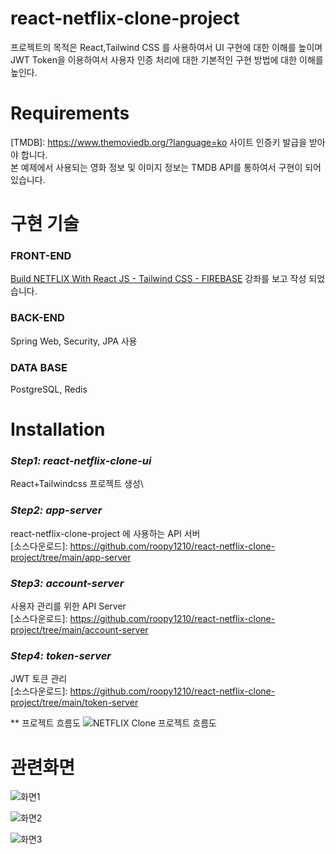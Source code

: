 # react-netflix-clone-project

프로젝트의 목적은 React,Tailwind CSS 를 사용하여서 UI 구현에 대한 이해를 높이며\
JWT Token을 이용하여서 사용자 인증 처리에 대한 기본적인 구현 방법에 대한 이해를 높인다.

# Requirements
[TMDB]: https://www.themoviedb.org/?language=ko 사이트 인증키 발급을 받아야 합니다.\
본 예제에서 사용되는 영화 정보 및 이미지 정보는 TMDB API를 통하여서 구현이 되어있습니다.

# 구현 기술
### **FRONT-END**
[Build NETFLIX With React JS - Tailwind CSS - FIREBASE](https://www.youtube.com/watch?v=ATz8wg6sg30) 강좌를 보고 작성 되었습니다.

### **BACK-END**
Spring Web, Security, JPA 사용

### **DATA BASE**
PostgreSQL, Redis

# Installation
### *Step1: react-netflix-clone-ui*
React+Tailwindcss 프로젝트 생성\

### *Step2: app-server*
react-netflix-clone-project 에 사용하는 API 서버\
[소스다운로드]: https://github.com/roopy1210/react-netflix-clone-project/tree/main/app-server

### *Step3: account-server*
사용자 관리를 위한 API Server\
[소스다운로드]: https://github.com/roopy1210/react-netflix-clone-project/tree/main/account-server

### *Step4: token-server*
JWT 토큰 관리\
[소스다운로드]: https://github.com/roopy1210/react-netflix-clone-project/tree/main/token-server

** 프로젝트 흐름도
![NETFLIX Clone 프로젝트 흐름도](https://user-images.githubusercontent.com/39702082/209175595-f845c264-48d4-468e-a7fb-06dcbec9151f.PNG)

# 관련화면

![화면1](https://user-images.githubusercontent.com/39702082/209175639-8c0cd295-0438-4fd0-a898-df9af6bda497.PNG)


![화면2](https://user-images.githubusercontent.com/39702082/209175658-4e332a1e-0c10-4fc0-9c9a-738e15095901.PNG)


![화면3](https://user-images.githubusercontent.com/39702082/209175673-eacb6961-ce64-40c3-859d-1bd95041eb76.PNG)
